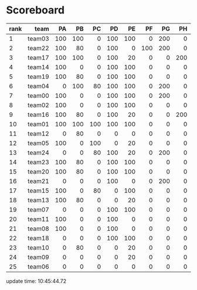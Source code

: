 # Scoreboard
rank | team | PA | PB | PC | PD | PE | PF | PG | PH | PI | PJ | PK | PL | PM | PN | PO | total
----|----:|-----:|----:|----:|----:|----:|----:|----:|----:|----:|----:|----:|----:|----:|----:|----:|----
1 | team03 | 100 | 100 | 0 | 100 | 100 | 0 | 200 | 0 | 0 | 0 | 0 | 0 | 200 | 0 | 0 | 800
2 | team22 | 100 | 80 | 0 | 100 | 0 | 100 | 200 | 0 | 0 | 200 | 0 | 0 | 0 | 0 | 0 | 780
3 | team17 | 100 | 100 | 0 | 100 | 20 | 0 | 0 | 200 | 0 | 0 | 0 | 0 | 200 | 0 | 0 | 720
4 | team14 | 100 | 0 | 0 | 100 | 100 | 0 | 0 | 0 | 0 | 200 | 0 | 0 | 200 | 0 | 0 | 700
5 | team19 | 100 | 80 | 0 | 100 | 100 | 0 | 0 | 0 | 0 | 200 | 0 | 0 | 0 | 0 | 0 | 580
6 | team04 | 0 | 100 | 80 | 100 | 100 | 0 | 200 | 0 | 0 | 0 | 0 | 0 | 0 | 0 | 0 | 580
7 | team00 | 100 | 0 | 0 | 100 | 100 | 0 | 200 | 0 | 0 | 0 | 0 | 0 | 0 | 0 | 0 | 500
8 | team02 | 100 | 0 | 0 | 100 | 100 | 0 | 0 | 0 | 0 | 200 | 0 | 0 | 0 | 0 | 0 | 500
9 | team16 | 100 | 80 | 0 | 100 | 20 | 0 | 0 | 200 | 0 | 0 | 0 | 0 | 0 | 0 | 0 | 500
10 | team01 | 100 | 100 | 100 | 100 | 100 | 0 | 0 | 0 | 0 | 0 | 0 | 0 | 0 | 0 | 0 | 500
11 | team12 | 0 | 80 | 0 | 0 | 0 | 0 | 0 | 0 | 0 | 200 | 0 | 0 | 200 | 0 | 0 | 480
12 | team05 | 100 | 0 | 100 | 0 | 20 | 0 | 0 | 0 | 0 | 200 | 0 | 0 | 0 | 0 | 0 | 420
13 | team24 | 0 | 0 | 80 | 100 | 20 | 0 | 200 | 0 | 0 | 0 | 0 | 0 | 0 | 0 | 0 | 400
14 | team23 | 100 | 80 | 0 | 100 | 100 | 0 | 0 | 0 | 0 | 0 | 0 | 0 | 0 | 0 | 0 | 380
15 | team20 | 100 | 80 | 0 | 100 | 100 | 0 | 0 | 0 | 0 | 0 | 0 | 0 | 0 | 0 | 0 | 380
16 | team21 | 0 | 0 | 0 | 100 | 0 | 0 | 200 | 0 | 0 | 0 | 0 | 0 | 0 | 0 | 0 | 300
17 | team15 | 100 | 0 | 80 | 0 | 100 | 0 | 0 | 0 | 0 | 0 | 0 | 0 | 0 | 0 | 0 | 280
18 | team13 | 100 | 80 | 0 | 0 | 20 | 0 | 0 | 0 | 0 | 0 | 0 | 0 | 0 | 0 | 0 | 200
19 | team07 | 0 | 0 | 0 | 100 | 100 | 0 | 0 | 0 | 0 | 0 | 0 | 0 | 0 | 0 | 0 | 200
20 | team11 | 100 | 0 | 0 | 100 | 0 | 0 | 0 | 0 | 0 | 0 | 0 | 0 | 0 | 0 | 0 | 200
21 | team08 | 100 | 0 | 0 | 100 | 0 | 0 | 0 | 0 | 0 | 0 | 0 | 0 | 0 | 0 | 0 | 200
22 | team18 | 0 | 0 | 0 | 100 | 100 | 0 | 0 | 0 | 0 | 0 | 0 | 0 | 0 | 0 | 0 | 200
23 | team10 | 0 | 80 | 0 | 0 | 20 | 0 | 0 | 0 | 0 | 0 | 0 | 0 | 0 | 0 | 0 | 100
24 | team09 | 0 | 0 | 0 | 0 | 20 | 0 | 0 | 0 | 0 | 0 | 0 | 0 | 0 | 0 | 0 | 20
25 | team06 | 0 | 0 | 0 | 0 | 0 | 0 | 0 | 0 | 0 | 0 | 0 | 0 | 0 | 0 | 0 | 0


update time: 10:45:44.72 
